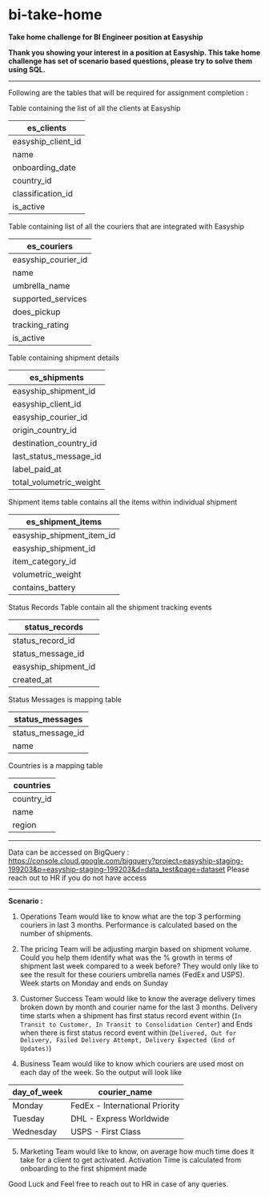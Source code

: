 # bi-take-home
**Take home challenge for BI Engineer position at Easyship**

**Thank you showing your interest in a position at Easyship. This take home challenge has set of scenario based questions, please try to solve them using SQL.**

---

Following are the tables that will be required for assignment completion : 

Table containing the list of all the clients at Easyship 

| es\_clients          |
| -------------------- |
| easyship\_client\_id |
| name                 |
| onboarding\_date     |
| country\_id          |
| classification\_id   |
| is\_active           |

Table containing list of all the couriers that are integrated with Easyship

| es\_couriers            |
| ----------------------- |
| easyship\_courier\_id   |
| name                    |
| umbrella\_name |
| supported\_services     |
| does\_pickup            |
| tracking_rating         |
| is\_active              |

Table containing shipment details

| es\_shipments             |
| ------------------------- |
| easyship\_shipment\_id    |
| easyship\_client\_id      |
| easyship\_courier\_id     |
| origin\_country\_id       |
| destination\_country\_id  |
| last\_status\_message\_id |
| label\_paid\_at           |
| total\_volumetric\_weight |

Shipment items table contains all the items within individual shipment

| es\_shipment\_items          |
| ---------------------------- |
| easyship\_shipment\_item\_id |
| easyship\_shipment\_id       |
| item\_category\_id           |
| volumetric\_weight           |
| contains\_battery            |

Status Records Table contain all the shipment tracking events 

| status\_records        |
| ---------------------- |
| status\_record\_id     |
| status\_message\_id    |
| easyship\_shipment\_id |
| created\_at            |

Status Messages is mapping table

| status\_messages    |
| ------------------- |
| status\_message\_id |
| name                |

Countries is a mapping table

| countries   |
| ----------- |
| country\_id |
| name        |
| region      |

---

Data can be accessed on BigQuery
: https://console.cloud.google.com/bigquery?project=easyship-staging-199203&p=easyship-staging-199203&d=data_test&page=dataset
Please reach out to HR if you do not have access

---

**Scenario :**

1. Operations Team would like to know what are the top 3 performing couriers in last 3 months. Performance is calculated based on the number of shipments. 


2. The pricing Team will be adjusting margin based on shipment volume.  Could you help them identify what was the % growth in terms of shipment last week compared to a week before? They would only like to see the result for these couriers umbrella names (FedEx and USPS). Week starts on Monday and ends on Sunday


3. Customer Success Team would like to know the average delivery times broken down by month and courier name for the last 3 months. Delivery time starts when a shipment has first status record event within (`In Transit to Customer, In Transit to Consolidation Center`) and Ends when there is first status record event within (`Delivered, Out for Delivery, Failed Delivery Attempt, Delivery Expected (End of Updates)`)


4. Business Team would like to know which couriers are used most on each day of the week. So the output will look like

| day\_of\_week | courier\_name                  |
| ------------- | ------------------------------ |
| Monday        | FedEx - International Priority |
| Tuesday       | DHL - Express Worldwide        |
| Wednesday     | USPS - First Class             |


5. Marketing Team would like to know, on average how much time does it take for a client to get activated. Activation Time is calculated from onboarding to the first shipment made


Good Luck and Feel free to reach out to HR in case of any queries.
